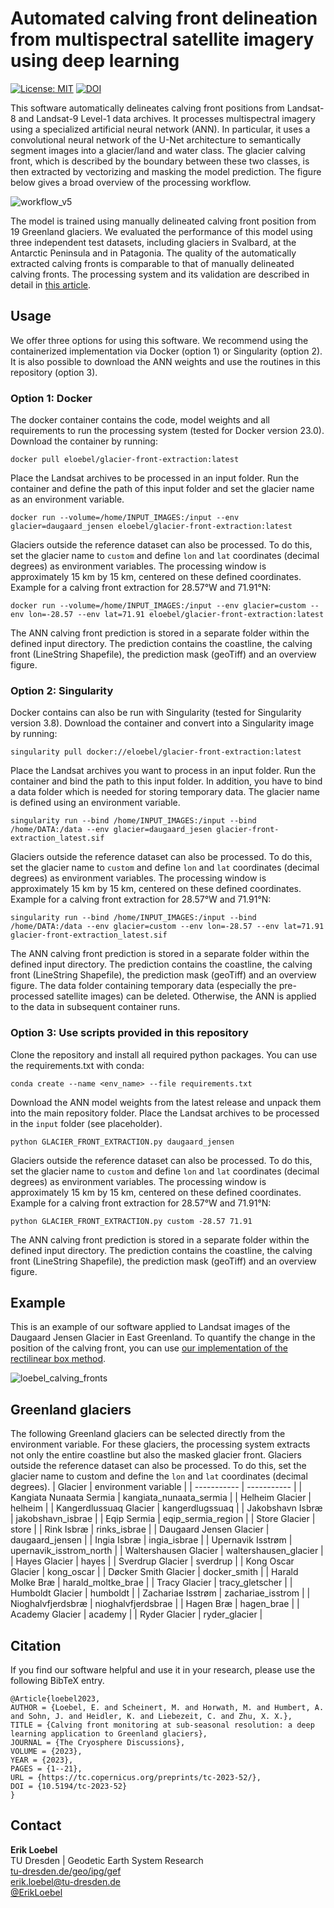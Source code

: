 # Automated calving front delineation from multispectral satellite imagery using deep learning

[![License: MIT](https://img.shields.io/badge/License-MIT-yellow.svg)](https://opensource.org/licenses/MIT)
[![DOI](https://zenodo.org/badge/330633305.svg)](https://zenodo.org/badge/latestdoi/330633305)

This software automatically delineates calving front positions from Landsat-8 and Landsat-9 Level-1 data archives. It processes multispectral imagery using a specialized artificial neural network (ANN). In particular, it uses a convolutional neural network of the U-Net architecture to semantically segment images into a glacier/land and water class. The glacier calving front, which is described by the boundary between these two classes, is then extracted by vectorizing and masking the model prediction. The figure below gives a broad overview of the processing workflow.

![workflow_v5](https://user-images.githubusercontent.com/68990782/225638941-61c5c4ca-3319-4894-92aa-f81d853dbf15.png)

The model is trained using manually delineated calving front position from 19 Greenland glaciers. We evaluated the performance of this model using three independent test datasets, including glaciers in Svalbard, at the Antarctic Peninsula and in Patagonia. The quality of the automatically extracted calving fronts is comparable to that of manually delineated calving fronts. The processing system and its validation are described in detail in [this article](https://tc.copernicus.org/preprints/tc-2023-52).

## Usage
We offer three options for using this software. We recommend using the containerized implementation via Docker (option 1) or Singularity (option 2). It is also possible to download the ANN weights and use the routines in this repository (option 3).
### Option 1: Docker
The docker container contains the code, model weights and all requirements to run the processing system (tested for Docker version 23.0). Download the container by running:
```
docker pull eloebel/glacier-front-extraction:latest
```
Place the Landsat archives to be processed in an input folder. Run the container and define the path of this input folder and set the glacier name as an environment variable.

```
docker run --volume=/home/INPUT_IMAGES:/input --env glacier=daugaard_jensen eloebel/glacier-front-extraction:latest
```
Glaciers outside the reference dataset can also be processed. To do this, set the glacier name to `custom` and define `lon` and `lat` coordinates (decimal degrees) as environment variables. The processing window is approximately 15 km by 15 km, centered on these defined coordinates. Example for a calving front extraction for 28.57°W and 71.91°N:
```
docker run --volume=/home/INPUT_IMAGES:/input --env glacier=custom --env lon=-28.57 --env lat=71.91 eloebel/glacier-front-extraction:latest
```
The ANN calving front prediction is stored in a separate folder within the defined input directory. The prediction contains the coastline, the calving front (LineString Shapefile), the prediction mask (geoTiff) and an overview figure.

### Option 2: Singularity
Docker contains can also be run with Singularity (tested for Singularity version 3.8). Download the container and convert into a Singularity image by running:
```
singularity pull docker://eloebel/glacier-front-extraction:latest
```
Place the Landsat archives you want to process in an input folder. Run the container and bind the path to this input folder. In addition, you have to bind a data folder which is needed for storing temporary data. The glacier name is defined using an environment variable.

```
singularity run --bind /home/INPUT_IMAGES:/input --bind /home/DATA:/data --env glacier=daugaard_jesen glacier-front-extraction_latest.sif
```
Glaciers outside the reference dataset can also be processed. To do this, set the glacier name to `custom` and define `lon` and `lat` coordinates (decimal degrees) as environment variables. The processing window is approximately 15 km by 15 km, centered on these defined coordinates. Example for a calving front extraction for 28.57°W and 71.91°N:
```
singularity run --bind /home/INPUT_IMAGES:/input --bind /home/DATA:/data --env glacier=custom --env lon=-28.57 --env lat=71.91 glacier-front-extraction_latest.sif
```
The ANN calving front prediction is stored in a separate folder within the defined input directory. The prediction contains the coastline, the calving front (LineString Shapefile), the prediction mask (geoTiff) and an overview figure. The data folder containing temporary data (especially the pre-processed satellite images) can be deleted. Otherwise, the ANN is applied to the data in subsequent container runs.

### Option 3: Use scripts provided in this repository
Clone the repository and install all required python packages. You can use the requirements.txt with conda:
```
conda create --name <env_name> --file requirements.txt
```
Download the ANN model weights from the latest release and unpack them into the main repository folder. Place the Landsat archives to be processed in the `input` folder (see placeholder).

```
python GLACIER_FRONT_EXTRACTION.py daugaard_jensen
```
Glaciers outside the reference dataset can also be processed. To do this, set the glacier name to `custom` and define `lon` and `lat` coordinates (decimal degrees) as environment variables. The processing window is approximately 15 km by 15 km, centered on these defined coordinates. Example for a calving front extraction for 28.57°W and 71.91°N:
```
python GLACIER_FRONT_EXTRACTION.py custom -28.57 71.91
```
The ANN calving front prediction is stored in a separate folder within the defined input directory. The prediction contains the coastline, the calving front (LineString Shapefile), the prediction mask (geoTiff) and an overview figure.

## Example
This is an example of our software applied to Landsat images of the Daugaard Jensen Glacier in East Greenland. To quantify the change in the position of the calving front, you can use [our implementation of the rectilinear box method](https://github.com/eloebel/rectilinear-box-method).

![loebel_calving_fronts](https://user-images.githubusercontent.com/68990782/225654755-5d85399f-11a8-40a3-b217-dfc1cc002a63.gif)


## Greenland glaciers
The following Greenland glaciers can be selected directly from the environment variable. For these glaciers, the processing system extracts not only the entire coastline but also the masked glacier front. Glaciers outside the reference dataset can also be processed. To do this, set the glacier name to custom and define the `lon` and `lat` coordinates (decimal degrees).
| Glacier      | environment variable |
| ----------- | ----------- |
| Kangiata Nunaata Sermia      | kangiata_nunaata_sermia       |
| Helheim Glacier   | helheim        |
| Kangerdlussuaq Glacier   | kangerdlugssuaq        |
| Jakobshavn Isbræ   | jakobshavn_isbrae        |
| Eqip Sermia   | eqip_sermia_region        |
| Store Glacier   | store        |
| Rink Isbræ   | rinks_isbrae        |
| Daugaard Jensen Glacier   | daugaard_jensen        |
| Ingia Isbræ   | ingia_isbrae        |
| Upernavik Isstrøm   | upernavik_isstrom_north        |
| Waltershausen Glacier   | waltershausen_glacier        |
| Hayes Glacier   | hayes        |
| Sverdrup Glacier   | sverdrup        |
| Kong Oscar Glacier   | kong_oscar        |
| Døcker Smith Glacier   | docker_smith        |
| Harald Molke Bræ   | harald_moltke_brae        |
| Tracy Glacier   | tracy_gletscher        |
| Humboldt Glacier   | humboldt        |
| Zachariae Isstrøm   | zachariae_isstrom        |
| Nioghalvfjerdsbræ   | nioghalvfjerdsbrae        |
| Hagen Bræ   | hagen_brae        |
| Academy Glacier   | academy        |
| Ryder Glacier   | ryder_glacier        |

## Citation
If you find our software helpful and use it in your research, please use the following BibTeX entry.
````
@Article{loebel2023,
AUTHOR = {Loebel, E. and Scheinert, M. and Horwath, M. and Humbert, A. and Sohn, J. and Heidler, K. and Liebezeit, C. and Zhu, X. X.},
TITLE = {Calving front monitoring at sub-seasonal resolution: a deep learning application to Greenland glaciers},
JOURNAL = {The Cryosphere Discussions},
VOLUME = {2023},
YEAR = {2023},
PAGES = {1--21},
URL = {https://tc.copernicus.org/preprints/tc-2023-52/},
DOI = {10.5194/tc-2023-52}
}
````

## Contact
**Erik Loebel**  
TU Dresden | Geodetic Earth System Research   
[tu-dresden.de/geo/ipg/gef](https://tu-dresden.de/bu/umwelt/geo/ipg/gef)  
[erik.loebel@tu-dresden.de](mailto:erik.Loebel@tu-dresden.de)  
[@ErikLoebel](https://twitter.com/erikloebel)  

